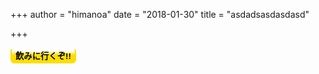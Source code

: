 +++
author = "himanoa"
date = "2018-01-30"
title = "asdadsasdasdasd"

+++

<button class="lets-drink-beer-button" data-user-name="h1manoa" data-text="" data-button-text="" style="background: linear-gradient(to bottom, #ffffff 15%,#ffffff 15%,#ffdd00 47%);border: 2px solid #ffdd00;border-top-color: #ffffff;font-weight: bold;border-radius: 6px;">飲みに行くぞ!!</button>
